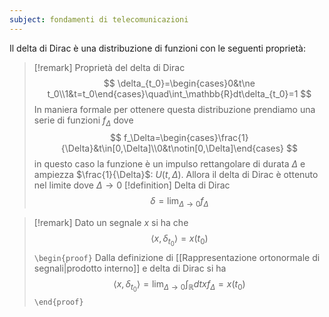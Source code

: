 ```yaml
---
subject: fondamenti di telecomunicazioni
---
```

Il delta di Dirac è una distribuzione di funzioni con le seguenti proprietà:
> [!remark] Proprietà del delta di Dirac
> $$
> \delta_{t_0}=\begin{cases}0&t\ne t_0\\1&t=t_0\end{cases}\quad\int_\mathbb{R}dt\delta_{t_0}=1
> $$
In maniera formale per ottenere questa distribuzione prendiamo una serie di funzioni $f_\Delta$ dove 
$$
f_\Delta=\begin{cases}\frac{1}{\Delta}&t\in[0,\Delta]\\0&t\notin[0,\Delta]\end{cases}
$$
in questo caso la funzione è un impulso rettangolare di durata $\Delta$ e ampiezza $\frac{1}{\Delta}$: $U(t,\Delta)$.
Allora il delta di Dirac è ottenuto nel limite dove $\Delta\to0$
> [!definition] Delta di Dirac
> $$
> \delta=\lim_{\Delta\to0}f_\Delta
> $$

> [!remark]
> Dato un segnale $x$ si ha che
> $$
> \langle x,\delta_{t_0}\rangle=x(t_0)
> $$
> `\begin{proof}`
> Dalla definizione di [[Rappresentazione ortonormale di segnali|prodotto interno]] e delta di Dirac si ha
> $$
> \langle x,\delta_{t_0}\rangle=\lim_{\Delta\to0}\int_\mathbb{R}dtxf_\Delta=x(t_0)
> $$
> `\end{proof}`
